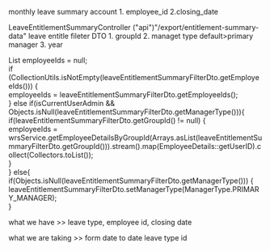 monthly leave summary account
		 1. employee_id
		 2.closing_date


LeaveEntitlementSummaryController ("api")"/export/entitlement-summary-data"
leave entitle fileter DTO
	1. groupId
	2. managet type default>primary manager
	3. year


List<Long> employeeIds = null;  
if (CollectionUtils.isNotEmpty(leaveEntitlementSummaryFilterDto.getEmployeeIds())) {  
employeeIds = leaveEntitlementSummaryFilterDto.getEmployeeIds();  
} 
else if(isCurrentUserAdmin && Objects.isNull(leaveEntitlementSummaryFilterDto.getManagerType())){  
if(leaveEntitlementSummaryFilterDto.getGroupId() != null) {  
employeeIds = wrsService.getEmployeeDetailsByGroupId(Arrays.asList(leaveEntitlementSummaryFilterDto.getGroupId())).stream().map(EmployeeDetails::getUserID).collect(Collectors.toList());  
}  
} 
else{  
if(Objects.isNull(leaveEntitlementSummaryFilterDto.getManagerType())) {  
leaveEntitlementSummaryFilterDto.setManagerType(ManagerType.PRIMARY_MANAGER);  
}

what we have >>
leave type,
employee id, 
closing date

what we are taking >>
form date
to date
leave type id

